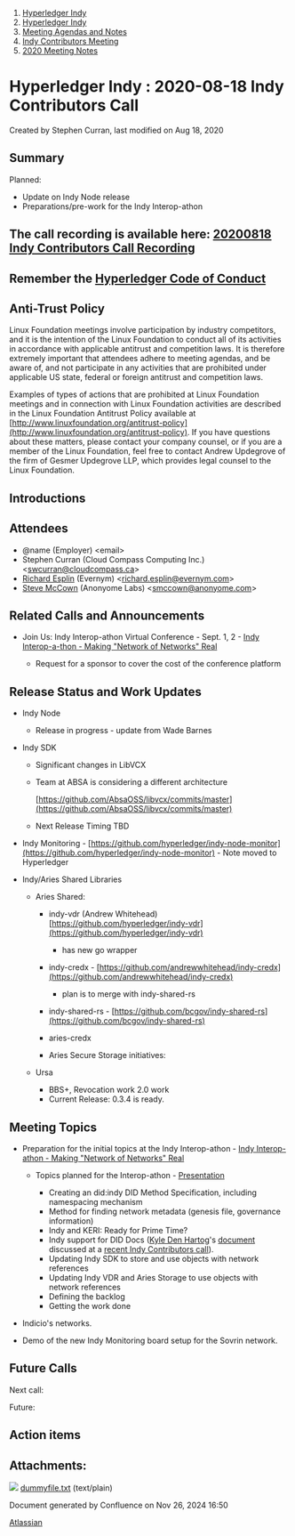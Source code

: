1. [Hyperledger Indy](index.html)
2. [Hyperledger Indy](Hyperledger-Indy_19464194.html)
3. [Meeting Agendas and Notes](Meeting-Agendas-and-Notes_19464715.html)
4. [Indy Contributors Meeting](Indy-Contributors-Meeting_19464913.html)
5. [2020 Meeting Notes](2020-Meeting-Notes_19465228.html)

# Hyperledger Indy : 2020-08-18 Indy Contributors Call

Created by Stephen Curran, last modified on Aug 18, 2020

## Summary

Planned:

- Update on Indy Node release
- Preparations/pre-work for the Indy Interop-athon

## The call recording is available here: [20200818 Indy Contributors Call Recording](#)

## Remember the [Hyperledger Code of Conduct](https://lf-hyperledger.atlassian.net/wiki/spaces/HYP/pages/19595281/Hyperledger+Code+of+Conduct)

## Anti-Trust Policy

Linux Foundation meetings involve participation by industry competitors, and it is the intention of the Linux Foundation to conduct all of its activities in accordance with applicable antitrust and competition laws. It is therefore extremely important that attendees adhere to meeting agendas, and be aware of, and not participate in any activities that are prohibited under applicable US state, federal or foreign antitrust and competition laws.

Examples of types of actions that are prohibited at Linux Foundation meetings and in connection with Linux Foundation activities are described in the Linux Foundation Antitrust Policy available at [http://www.linuxfoundation.org/antitrust-policy](http://www.linuxfoundation.org/antitrust-policy). If you have questions about these matters, please contact your company counsel, or if you are a member of the Linux Foundation, feel free to contact Andrew Updegrove of the firm of Gesmer Updegrove LLP, which provides legal counsel to the Linux Foundation.

## Introductions

## Attendees

- @name (Employer) &lt;email&gt;
- Stephen Curran (Cloud Compass Computing Inc.) &lt;swcurran@cloudcompass.ca&gt;
- [Richard Esplin](https://lf-hyperledger.atlassian.net/wiki/people/712020:8b35bfaa-715c-4137-8dbd-c4fdab87b671?ref=confluence) (Evernym) &lt;richard.esplin@evernym.com&gt;
- [Steve McCown](https://lf-hyperledger.atlassian.net/wiki/people/712020:6a16994f-5370-4543-a732-609646e7e665?ref=confluence) (Anonyome Labs) &lt;smccown@anonyome.com&gt;

## Related Calls and Announcements

- Join Us: Indy Interop-athon Virtual Conference - Sept. 1, 2 - [Indy Interop-a-thon - Making "Network of Networks" Real](https://lf-hyperledger.atlassian.net/wiki/spaces/II/overview)
  
  - Request for a sponsor to cover the cost of the conference platform

## Release Status and Work Updates

- Indy Node
  
  - Release in progress - update from Wade Barnes
- Indy SDK
  
  - Significant changes in LibVCX
  - Team at ABSA is considering a different architecture
    
    [https://github.com/AbsaOSS/libvcx/commits/master](https://github.com/AbsaOSS/libvcx/commits/master)
  - Next Release Timing TBD
- Indy Monitoring - [https://github.com/hyperledger/indy-node-monitor](https://github.com/hyperledger/indy-node-monitor) - Note moved to Hyperledger
- Indy/Aries Shared Libraries
  
  - Aries Shared:
    
    - indy-vdr (Andrew Whitehead)  [https://github.com/hyperledger/indy-vdr](https://github.com/hyperledger/indy-vdr)
      
      - has new go wrapper
    - indy-credx - [https://github.com/andrewwhitehead/indy-credx](https://github.com/andrewwhitehead/indy-credx)
      
      - plan is to merge with indy-shared-rs
    - indy-shared-rs - [https://github.com/bcgov/indy-shared-rs](https://github.com/bcgov/indy-shared-rs)
    - aries-credx
    - Aries Secure Storage initiatives:
  - Ursa
    
    - BBS+, Revocation work 2.0 work
    - Current Release: 0.3.4 is ready.

## Meeting Topics

- Preparation for the initial topics at the Indy Interop-athon - [Indy Interop-athon - Making "Network of Networks" Real](https://lf-hyperledger.atlassian.net/wiki/spaces/II/overview)
  
  - Topics planned for the Interop-athon - [Presentation](https://docs.google.com/presentation/d/1QH0R_AieTOv1-mTI_Y95ja-oPe37DmCBbTVbINWHWPc/edit?usp=sharing)
    
    - Creating an did:indy DID Method Specification, including namespacing mechanism
    - Method for finding network metadata (genesis file, governance information)
    - Indy and KERI: Ready for Prime Time?
    - Indy support for DID Docs ([Kyle Den Hartog](https://lf-hyperledger.atlassian.net/wiki/people/712020:9e8190c6-0788-48e1-a99a-ed6d18b5d34d?ref=confluence)'s [document](https://docs.google.com/document/d/1PE1KQHf41zlHbLm27UbgzJ7t7m2xr09JnjZWFT2ApwE/edit#heading=h.2hcnku6wb1f9) discussed at a [recent Indy Contributors call](2020-07-21-Indy-Contributors-Call_19464392.html)).
    - Updating Indy SDK to store and use objects with network references
    - Updating Indy VDR and Aries Storage to use objects with network references
    - Defining the backlog
    - Getting the work done
- Indicio's networks.
- Demo of the new Indy Monitoring board setup for the Sovrin network.

## Future Calls

Next call:

Future:

## Action items

## Attachments:

![](images/icons/bullet_blue.gif) [dummyfile.txt](attachments/19464396/19465462.txt) (text/plain)

Document generated by Confluence on Nov 26, 2024 16:50

[Atlassian](http://www.atlassian.com/)
